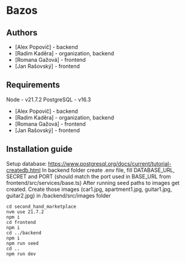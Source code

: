 # Bazos

## Authors
 - [Alex Popovič] - backend
 - [Radim Kaděra] - organization, backend
 - [Romana Gažová] - frontend
 - [Jan Rašovský] - frontend

## Requirements 
Node - v21.7.2
PostgreSQL - v16.3

- [Alex Popovič] - backend
- [Radim Kaděra] - organization, backend
- [Romana Gažová] - frontend
- [Jan Rašovský] - frontend

## Installation guide
Setup database: https://www.postgresql.org/docs/current/tutorial-createdb.html
In backend folder create .env file, fill DATABASE_URL, SECRET and PORT (should match the port used in BASE_URL from frontend/src/services/base.ts)
After running seed paths to images get created. Create those images (car1.jpg, apartment1.jpg, guitar1.jpg, guitar2.jpg) in /backend/src/images folder
```
cd second_hand_marketplace
nvm use 21.7.2
npm i
cd frontend
npm i
cd ../backend 
npm i
npm run seed
cd ..
npm run dev
```